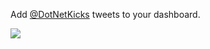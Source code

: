 Add [@DotNetKicks](https://twitter.com/DotNetKicks) tweets to your dashboard.

![](https://github.com/GregTrevellick/VsixTwitterWidget/blob/master/Src/@DotNetKicks/artefacts/Screenshot.png?raw=true)